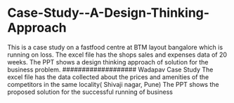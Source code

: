 # Case-Study--A-Design-Thinking-Approach
This is a case study on a fastfood centre at BTM layout bangalore which is running on loss. The excel file has the shops sales and expenses data of 20 weeks. The PPT shows a design thinking approach of solution for the business problem.
###################
Wadapav Case Study 
The excel file has the data collected about the prices and amenities of the competitors in the same locality( Shivaji nagar, Pune) The PPT shows the proposed solution for the successful running of business
